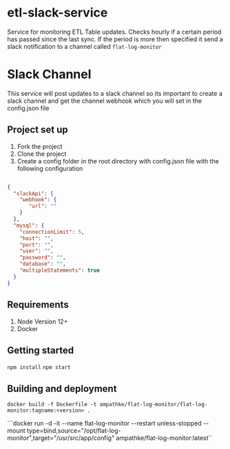 # etl-slack-service

Service for monitoring ETL Table updates.
Checks hourly if a certain period has passed since the last sync. If the period is more then specified it
send a slack notification to a channel called `flat-log-monitor`

# Slack Channel
This service will post updates to a slack channel so its important to create a slack channel and get
the channel webhook which you will set in the config.json file


## Project set up
1. Fork the project
2. Clone the project
3. Create a config folder in the root directory with config.json file with the following configuration

```json

{
  "slackApi": {
    "webhook": {
       "url": ""
    }
  },
  "mysql": {
    "connectionLimit": 5,
    "host": "",
    "port": "",
    "user": "",
    "password": "",
    "database": "",
    "multipleStatements": true
  }
}

```

## Requirements
1. Node Version 12+
2. Docker

## Getting started
```npm install```
```npm start```


## Building and deployment
```docker build -f Dockerfile -t ampathke/flat-log-monitor/flat-log-monitor:tagname:<version> .```

```docker run -d -it --name flat-log-monitor --restart unless-stopped  --mount type=bind,source="/opt/flat-log-monitor",target="/usr/src/app/config"  ampathke/flat-log-monitor:latest``


